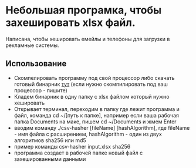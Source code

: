 # Небольшая програмка, чтобы захешировать xlsx файл.
Написана, чтобы хешировать емейлы и телефоны для загрузки в рекламные системы.

## Использование
- Скомпелировать программу под свой процессор либо скачать готовый бинарник [тут](https://drive.google.com/drive/folders/14-jJgiSOKNRpDtOHf01yeT5UWizKEGLh?usp=share_link) (если нужно скомпилировать под ваш процессор - пишите)
- Кладем бинарник в одну папку с xlsx файлом который нужно хешировать
- Открывает терминал, переходим в папку где лежит программа и файл, команда cd ~/[путь к папке], например если ваша рабочая папка Documents на маке, пишем cd ~/Documents и жмем Enter
- вводим команду ./csv-hasher [fileName] [hashAlgorithm], где fileName - имя файла с расширением, hashAlgorithm - один из двух алгоритмов sha256 или md5
- пример команды csv-hasher input.xlsx sha256
- программа создает в рабочей папке новый файл с захешированными данными
